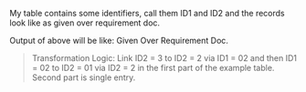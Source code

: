 My table contains some identifiers, call them ID1 and ID2 and the records look like as given over requirement doc.
 
Output of above will be like: Given Over Requirement Doc.
 
>Transformation Logic: Link ID2 = 3 to ID2 = 2 via ID1 = 02 and then ID1 = 02 to ID2 = 01 via ID2 = 2 in the first part of the example table.
Second part is single entry.

